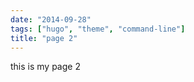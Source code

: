 ```yaml
---
date: "2014-09-28"
tags: ["hugo", "theme", "command-line"]
title: "page 2"
---
```

this is my page 2
